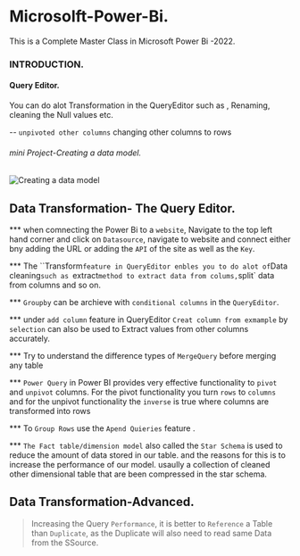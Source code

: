 # Microsolft-Power-Bi.
This is a Complete Master Class in Microsoft Power Bi -2022.

### INTRODUCTION.
#### Query Editor.

You can do alot Transformation in the QueryEditor such as , Renaming, cleaning the Null values etc.

-- `unpivoted other columns` changing other columns to  rows


###### mini Project-Creating a data model.
![Creating a data model](https://user-images.githubusercontent.com/42388234/162642154-6929d68e-c381-4911-bd08-40831af6b9ea.png)


## Data Transformation- The Query Editor.

*** when comnecting the Power Bi to a `website`, Navigate to the top left hand corner and click on `Datasource`,  navigate to website and connect either bny adding the URL or adding the `API` of the site as well as the `Key`. 

*** The ``Transform` feature in QueryEditor enbles you to do alot of `Data cleaning` such as  `extract` method to extract data from colums, `split` data from columns and so on. 

*** `Groupby` can be archieve with `conditional columns` in the `QueryEditor`.

*** under `add column` feature in QueryEditor `Creat column from exmample` by `selection` can also be used to Extract values from other columns accurately. 

*** Try to understand the difference types of `MergeQuery` before merging any table 


*** `Power Query` in Power BI provides very effective functionality to `pivot` and `unpivot` columns. For the pivot functionality you turn `rows` to `columns` and for the unpivot functionality the `inverse` is true where columns are transformed into rows

*** To `Group Rows` use the `Apend Quieries` feature .

 *** `The Fact table/dimension model` also called the `Star Schema` is used to reduce the amount of data stored in our table. and the reasons for this is to increase the performance of our model. usaully a collection of cleaned other dimensional table that are been compressed in the star schema.
 

 ## Data Transformation-Advanced.

> Increasing the Query `Performance`, it is better to `Reference`  a Table than `Duplicate`, as the Duplicate will also need to read same Data from the SSource.